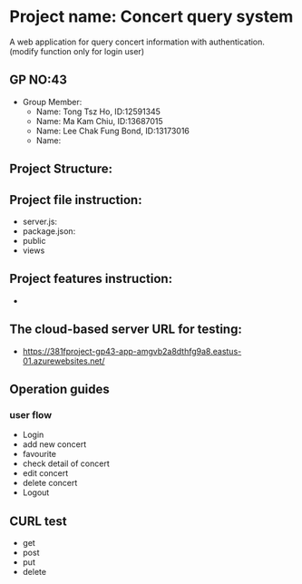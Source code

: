 # Project name: Concert query system
A web application for query concert information with authentication. (modify function only for login user)
## GP NO:43
- Group Member:
  - Name: Tong Tsz Ho, ID:12591345
  - Name: Ma Kam Chiu, ID:13687015
  - Name: Lee Chak Fung Bond, ID:13173016
  - Name:
## Project Structure:

## Project file instruction:
- server.js:
- package.json:
- public
- views
## Project features instruction:
- 
## The cloud-based server URL for testing:
- https://381fproject-gp43-app-amgvb2a8dthfg9a8.eastus-01.azurewebsites.net/
## Operation guides
### user flow
- Login
- add new concert
- favourite
- check detail of concert
- edit concert
- delete concert
- Logout
## CURL test
- get
- post
- put
- delete
